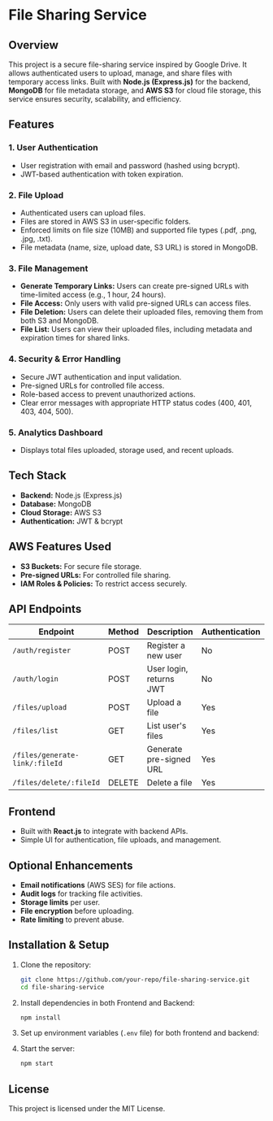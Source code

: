 # File Sharing Service

## Overview  
This project is a secure file-sharing service inspired by Google Drive. It allows authenticated users to upload, manage, and share files with temporary access links. Built with **Node.js (Express.js)** for the backend, **MongoDB** for file metadata storage, and **AWS S3** for cloud file storage, this service ensures security, scalability, and efficiency.  

## Features  
### **1. User Authentication**  
- User registration with email and password (hashed using bcrypt).  
- JWT-based authentication with token expiration.  

### **2. File Upload**  
- Authenticated users can upload files.  
- Files are stored in AWS S3 in user-specific folders.  
- Enforced limits on file size (10MB) and supported file types (.pdf, .png, .jpg, .txt).  
- File metadata (name, size, upload date, S3 URL) is stored in MongoDB.  

### **3. File Management**  
- **Generate Temporary Links:** Users can create pre-signed URLs with time-limited access (e.g., 1 hour, 24 hours).  
- **File Access:** Only users with valid pre-signed URLs can access files.  
- **File Deletion:** Users can delete their uploaded files, removing them from both S3 and MongoDB.  
- **File List:** Users can view their uploaded files, including metadata and expiration times for shared links.  

### **4. Security & Error Handling**  
- Secure JWT authentication and input validation.  
- Pre-signed URLs for controlled file access.  
- Role-based access to prevent unauthorized actions.  
- Clear error messages with appropriate HTTP status codes (400, 401, 403, 404, 500).  

### **5. Analytics Dashboard**  
- Displays total files uploaded, storage used, and recent uploads.  

## Tech Stack  
- **Backend:** Node.js (Express.js)  
- **Database:** MongoDB  
- **Cloud Storage:** AWS S3  
- **Authentication:** JWT & bcrypt  

## AWS Features Used  
- **S3 Buckets:** For secure file storage.  
- **Pre-signed URLs:** For controlled file sharing.  
- **IAM Roles & Policies:** To restrict access securely.  

## API Endpoints  
| Endpoint | Method | Description | Authentication |  
|----------|--------|-------------|---------------|  
| `/auth/register` | POST | Register a new user | No |  
| `/auth/login` | POST | User login, returns JWT | No |  
| `/files/upload` | POST | Upload a file | Yes |  
| `/files/list` | GET | List user's files | Yes |  
| `/files/generate-link/:fileId` | GET | Generate pre-signed URL | Yes |  
| `/files/delete/:fileId` | DELETE | Delete a file | Yes |  

## Frontend  
- Built with **React.js** to integrate with backend APIs.  
- Simple UI for authentication, file uploads, and management.  

## Optional Enhancements  
- **Email notifications** (AWS SES) for file actions.  
- **Audit logs** for tracking file activities.  
- **Storage limits** per user.  
- **File encryption** before uploading.  
- **Rate limiting** to prevent abuse.  

## Installation & Setup  
1. Clone the repository:  
   ```sh
   git clone https://github.com/your-repo/file-sharing-service.git  
   cd file-sharing-service  
   ```  
2. Install dependencies in both Frontend and Backend:  
   ```sh
   npm install  
   ```  
3. Set up environment variables (`.env` file) for both frontend and backend:  
   
4. Start the server:  
   ```sh
   npm start  
   ```  

## License  
This project is licensed under the MIT License.  
